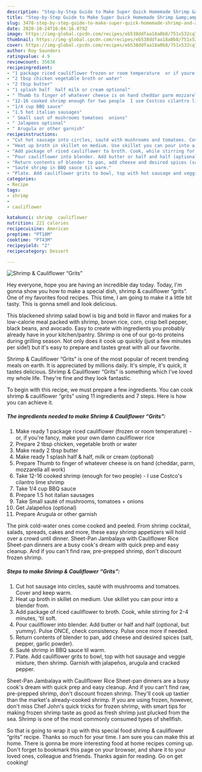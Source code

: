 ```yaml
---
description: "Step-by-Step Guide to Make Super Quick Homemade Shrimp &amp;amp; Cauliflower “Grits”"
title: "Step-by-Step Guide to Make Super Quick Homemade Shrimp &amp;amp; Cauliflower “Grits”"
slug: 3478-step-by-step-guide-to-make-super-quick-homemade-shrimp-and-amp-cauliflower-grits
date: 2020-10-24T16:04:16.079Z
image: https://img-global.cpcdn.com/recipes/eb538ddfaa18a0b8/751x532cq70/shrimp-cauliflower-grits-recipe-main-photo.jpg
thumbnail: https://img-global.cpcdn.com/recipes/eb538ddfaa18a0b8/751x532cq70/shrimp-cauliflower-grits-recipe-main-photo.jpg
cover: https://img-global.cpcdn.com/recipes/eb538ddfaa18a0b8/751x532cq70/shrimp-cauliflower-grits-recipe-main-photo.jpg
author: Roy Saunders
ratingvalue: 4.9
reviewcount: 35638
recipeingredient:
- "1 package riced cauliflower frozen or room temperature  or if youre fancy make your own damn cauliflower rice"
- "2 tbsp chicken vegetable broth or water"
- "2 tbsp butter"
- "1 splash half  half milk or cream optional"
- " Thumb to finger of whatever cheese is on hand cheddar parm mozzarella all work"
- "12-16 cooked shrimp enough for two people  I use Costcos cilantro lime shrimp"
- "1/4 cup BBQ sauce"
- "1.5 hot italian sausages"
- " Small saut of mushrooms tomatoes  onions"
- " Jalapeos optional"
- " Arugula or other garnish"
recipeinstructions:
- "Cut hot sausage into circles, sauté with mushrooms and tomatoes. Cover and keep warm."
- "Heat up broth in skillet on medium. Use skillet you can pour into a blender from."
- "Add package of riced cauliflower to broth. Cook, while stirring for 2-4 minutes, &#39;til soft."
- "Pour cauliflower into blender. Add butter or half and half (optional, but yummy). Pulse ONCE, check consistency. Pulse once more if needed."
- "Return contents of blender to pan, add cheese and desired spices (salt, pepper, garlic powder)."
- "Sauté shrimp in BBQ sauce til warm."
- "Plate. Add cauliflower grits to bowl, top with hot sausage and veggie mixture, then shrimp. Garnish with jalapeños, arugula and cracked pepper."
categories:
- Recipe
tags:
- shrimp
- 
- cauliflower

katakunci: shrimp  cauliflower 
nutrition: 221 calories
recipecuisine: American
preptime: "PT18M"
cooktime: "PT43M"
recipeyield: "2"
recipecategory: Dessert

---
```



![Shrimp &amp; Cauliflower “Grits”](https://img-global.cpcdn.com/recipes/eb538ddfaa18a0b8/751x532cq70/shrimp-cauliflower-grits-recipe-main-photo.jpg)

Hey everyone, hope you are having an incredible day today. Today, I'm gonna show you how to make a special dish, shrimp &amp; cauliflower “grits”. One of my favorites food recipes. This time, I am going to make it a little bit tasty. This is gonna smell and look delicious.

This blackened shrimp salad bowl is big and bold in flavor and makes for a low-calorie meal packed with shrimp, brown rice, corn, crisp bell pepper, black beans, and avocado. Easy to create with ingredients you probably already have in your kitchen/pantry. Shrimp is one of our go-to proteins during grilling season. Not only does it cook up quickly (just a few minutes per side!) but it&#39;s easy to prepare and tastes great with all our favorite.

Shrimp &amp; Cauliflower “Grits” is one of the most popular of recent trending meals on earth. It is appreciated by millions daily. It's simple, it's quick, it tastes delicious. Shrimp &amp; Cauliflower “Grits” is something which I've loved my whole life. They're fine and they look fantastic.


To begin with this recipe, we must prepare a few ingredients. You can cook shrimp &amp; cauliflower “grits” using 11 ingredients and 7 steps. Here is how you can achieve it.

<!--inarticleads1-->

##### The ingredients needed to make Shrimp &amp; Cauliflower “Grits”:

1. Make ready 1 package riced cauliflower (frozen or room temperature) - or, if you&#39;re fancy, make your own damn cauliflower rice
1. Prepare 2 tbsp chicken, vegetable broth or water
1. Make ready 2 tbsp butter
1. Make ready 1 splash half &amp; half, milk or cream (optional)
1. Prepare  Thumb to finger of whatever cheese is on hand (cheddar, parm, mozzarella all work)
1. Take 12-16 cooked shrimp (enough for two people) - I use Costco&#39;s cilantro lime shrimp
1. Take 1/4 cup BBQ sauce
1. Prepare 1.5 hot italian sausages
1. Take  Small sauté of mushrooms, tomatoes + onions
1. Get  Jalapeños (optional)
1. Prepare  Arugula or other garnish


The pink cold-water ones come cooked and peeled. From shrimp cocktail, salads, spreads, cakes and more, these easy shrimp appetizers will hold over a crowd until dinner. Sheet-Pan Jambalaya with Cauliflower Rice Sheet-pan dinners are a busy cook&#39;s dream with quick prep and easy cleanup. And if you can&#39;t find raw, pre-prepped shrimp, don&#39;t discount frozen shrimp. 

<!--inarticleads2-->

##### Steps to make Shrimp &amp; Cauliflower “Grits”:

1. Cut hot sausage into circles, sauté with mushrooms and tomatoes. Cover and keep warm.
1. Heat up broth in skillet on medium. Use skillet you can pour into a blender from.
1. Add package of riced cauliflower to broth. Cook, while stirring for 2-4 minutes, &#39;til soft.
1. Pour cauliflower into blender. Add butter or half and half (optional, but yummy). Pulse ONCE, check consistency. Pulse once more if needed.
1. Return contents of blender to pan, add cheese and desired spices (salt, pepper, garlic powder).
1. Sauté shrimp in BBQ sauce til warm.
1. Plate. Add cauliflower grits to bowl, top with hot sausage and veggie mixture, then shrimp. Garnish with jalapeños, arugula and cracked pepper.


Sheet-Pan Jambalaya with Cauliflower Rice Sheet-pan dinners are a busy cook&#39;s dream with quick prep and easy cleanup. And if you can&#39;t find raw, pre-prepped shrimp, don&#39;t discount frozen shrimp. They&#39;ll cook up tastier than the market&#39;s already-cooked shrimp. If you are using frozen, however, don&#39;t miss Chef John&#39;s quick tricks for frozen shrimp, with smart tips for making frozen shrimp taste as good as fresh shrimp just plucked from the sea. Shrimp is one of the most commonly consumed types of shellfish. 

So that is going to wrap it up with this special food shrimp &amp; cauliflower “grits” recipe. Thanks so much for your time. I am sure you can make this at home. There is gonna be more interesting food at home recipes coming up. Don't forget to bookmark this page on your browser, and share it to your loved ones, colleague and friends. Thanks again for reading. Go on get cooking!
